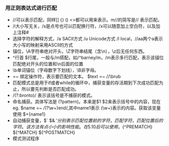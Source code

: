 ### 用正则表达式进行匹配
- //可以表示匹配，同样[] {} () <>都可以用来表示。m//的简写是// 表示匹配。
- /i大小写无关，/s是点号也可以匹配换行符，/x可以随意加上空白符，以及加上注释#
- 选择字符的解释方式，/a SACII方式  /u Unicode方式   /l local，//aa两个a表示大小写的映射采用ASCII的方式
- 锚位，\A字符串绝对开头，\Z字符串结尾（含\n），\z后无任何东西。
- ^行首  $行尾，一般与/m搭配，如/^barney/m，/m表示多行匹配，表示该锚位匹配绝对开头的位置和\n后面的位置
- \b单词锚位（字母数字下划线），\B非字母。
- =~ 绑定操作符，表示要匹配的文本。 $text =~ //\brub
- 匹配模式总是用于if或者while的循环中，捕获变量的存活期到下次成功匹配为止，所以要先判断是否匹配成功。
- /(?:bronto)/ 表示该括号是不捕获的模式。
- 命名捕获。具体写法是 (?<name>pattern)。本来是$1 $2来表示括号中的内容，现在 eg. $name =~ /(?<name1>\w+)end/,其中name1表示
(\w+)表示的内容。获取该变量使用 $+{name1}
- 自动捕获变量，$` $& $' 分别表示匹配位置前的字符，匹配字符，匹配位置后的字符。该方法有点小小的影响性能。
在5.10后可以使用，${^PREMATCH} ${^MATCH} ${^POSTMATCH}
- 模式测试程序
